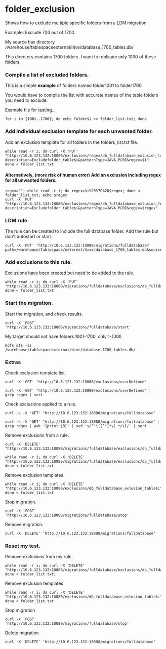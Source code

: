 # folder_exclusion
Shows how to exclude multiple specific folders from a LDM migration. 

Example: Exclude 700 out of 1700.

My source has directory /warehouse/tablespaceexternal/hive/database_1700_tables.db/

This directory contains 1700 folders. I want to replicate only 1000 of these folders.

### Compile a list of excluded folders.
This is a simple **example** of folders named folder1001 to folder1700

You would have to compile the list with accurate names of the table folders you need to exclude.

Example file for testing...
```
for i in {1001..1700}; do echo folder$i >> folder_list.txt; done
```

### Add individual exclusion template for each unwanted folder.
Add an exclusion template for all folders in the folders_list.txt file.
```
while read -r i; do curl -X 'PUT' "http://10.6.123.132:18080/exclusions/regex/db_fulldatabase_exlusion_table$i?description=Excludefolder_table$i&patternType=JAVA_PCRE&regex=$i"; done < folder_list.txt
```

#### Alternatively, (more risk of human error) Add an exclusion including regex for all unwanted folders.

```
regex=""; while read -r i; do regex=$i%20%7C%20$regex; done < folder_list.txt; echo $regex
curl -X 'PUT' "http://10.6.123.132:18080/exclusions/regex/db_fulldatabase_exlusion_full?description=Excludefolder_table$i&patternType=JAVA_PCRE&regex=$regex"
```



### LDM rule. 
The rule can be created to include the full database folder.
Add the rule but don't autostart or start.
```
curl -X 'PUT' 'http://10.6.123.132:18080/migrations/fulldatabase?path=/warehouse/tablespace/external/hive/database_1700_tables.db&source=source_jhugh02&target=target_jhugh01&actionPolicy=com.wandisco.livemigrator2.migration.OverwriteActionPolicy&autoStart=false'
```

### Add exclusions to this rule.
Exclusions have been created but need to be added to the rule.
```
while read -r i; do curl -X 'PUT' "http://10.6.123.132:18080/migrations/fulldatabase/exclusions/db_fulldatabase_exlusion_table$i"; done < folder_list.txt
```

### Start the migration.
Start the migration, and check results. 
```
curl -X 'POST' 'http://10.6.123.132:18080/migrations/fulldatabase/start'
```

My target should not have folders 1001-1700, only 1-1000
```
hdfs dfs -ls /warehouse/tablespaceexternal/hive/database_1700_tables.db/
```


### Extras
Check exclusion template list.
```
curl -X 'GET' 'http://10.6.123.132:18080/exclusions/userDefined'

```
```
curl -X 'GET' 'http://10.6.123.132:18080/exclusions/userDefined' | grep regex | sort
```
Check exclusions applied to a rule.
```
curl -s -X 'GET' "http://10.6.123.132:18080/migrations/fulldatabase"
```
```
curl -s -X 'GET' "http://10.6.123.132:18080/migrations/fulldatabase" | grep regex | awk '{print $3}' | sed 's/^"\([^"]*\).*/\1/' | sort
```
Remove exclusions from a rule.
```
curl -X 'DELETE' "http://10.6.123.132:18080/migrations/fulldatabase/exclusions/db_fulldatabase_exlusion_table1001"
```
```
while read -r i; do curl -X 'DELETE' "http://10.6.123.132:18080/migrations/fulldatabase/exclusions/db_fulldatabase_exlusion_table$i"; done < folder_list.txt
```
Remove exclusion templates.
```
while read -r i; do curl -X 'DELETE' "http://10.6.123.132:18080/exclusions/db_fulldatabase_exlusion_table$i"; done < folder_list.txt
```
Stop migration.
```
curl -X 'POST' 'http://10.6.123.132:18080/migrations/fulldatabase/stop'
```
Remove migration.
```
curl -X 'DELETE' 'http://10.6.123.132:18080/migrations/fulldatabase' 

```

### Reset my test.
Remove exclusions from my rule.
```
while read -r i; do curl -X 'DELETE' "http://10.6.123.132:18080/migrations/fulldatabase/exclusions/db_fulldatabase_exlusion_table$i"; done < folder_list.txt;
```
Remove exclusion templates
```
while read -r i; do curl -X 'DELETE' "http://10.6.123.132:18080/exclusions/db_fulldatabase_exlusion_table$i"; done < folder_list.txt
```
Stop migration
```
curl -X 'POST' 'http://10.6.123.132:18080/migrations/fulldatabase/stop'
```
Delete migration
```
curl -X 'DELETE' 'http://10.6.123.132:18080/migrations/fulldatabase' 
```





 




